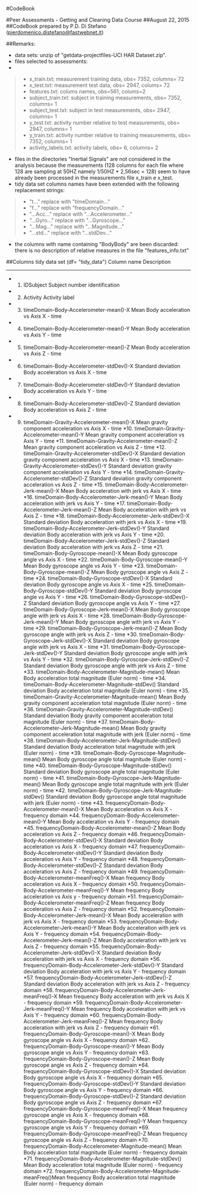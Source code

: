#CodeBook

#Peer Assessments - Getting and Cleaning Data Course
##August 22, 2015
##CodeBook prepared by P.D. Di Stefano (pierdomenico.distefano@fastwebnet.it)

##Remarks:
* data sets: unzip of "getdata-projectfiles-UCI HAR Dataset.zip".
* files selected to assessments:
* 
>* x_train.txt:  measurement training data, obs= 7352, columns= 72            
>* x_test.txt:  measurement test data, obs= 2947, colums= 72             
>* features.txt:  colums names, obs=561, colums=2         
>* subject_train.txt:  subject in training measurements, obs= 7352, columns= 1      
>* subject_test.txt:  subject in test measurements, obs= 2947, columns= 1      
>* y_test.txt:  activity number relative to test measurements, obs= 2947, columns= 1            
>* y_train.txt:  activity number relative to training measurements, obs= 7352, columns= 1          
>* activity_labels.txt: activity labels, obs= 6, columns= 2

* files in the directories "Inertial Signals" are not considered in the analysis because
the measurements (128 columns for each file where 128 are sampling at 50HZ 
 namely 1/50HZ * 2,56sec = 128) seem to have already been processed in the measurements file x_train e x_test.
* tidy data set columns names have been extended with the following replacement strings:

>* "t..."       replace with  "timeDomain..." 
>* "f..."       replace with  "frequencyDomain..."
>* "...Acc..."  replace with  "...Accelerometer..."  
>* "...Gyro..." replace with  "...Gyroscope..."
>* "...Mag..."  replace with  "...Magnitude..."
>* "...std..."  replace with  "...stdDev..."       

* the columns with name containing "BodyBody" are been discarded: there is no description of relative measures in the file "features_info.txt"
 
##Columns tidy data set (df= "tidy_data")
Column name																																																	Description
-----------                                                 -----------
* 1. IDSubject                                              Subject number identification                          
* 2. Activity                                               Activity label
* 3. timeDomain-Body-Accelerometer-mean()-X                 Mean Body acceleration vs Axis X - time
* 4. timeDomain-Body-Accelerometer-mean()-Y                 Mean Body acceleration vs Axis Y - time
* 5. timeDomain-Body-Accelerometer-mean()-Z                 Mean Body acceleration vs Axis Z - time
* 6. timeDomain-Body-Accelerometer-stdDev()-X               Standard deviation Body acceleration vs Axis X - time
* 7. timeDomain-Body-Accelerometer-stdDev()-Y               Standard deviation Body acceleration vs Axis Y - time
* 8. timeDomain-Body-Accelerometer-stdDev()-Z               Standard deviation Body acceleration vs Axis Z - time
* 9. timeDomain-Gravity-Accelerometer-mean()-X              Mean gravity component acceleration vs Axis X - time
*10. timeDomain-Gravity-Accelerometer-mean()-Y              Mean gravity component acceleration vs Axis Y - time
*11. timeDomain-Gravity-Accelerometer-mean()-Z              Mean gravity component acceleration vs Axis Z - time
*12. timeDomain-Gravity-Accelerometer-stdDev()-X            Standard deviation gravity component acceleration vs Axis X - time
*13. timeDomain-Gravity-Accelerometer-stdDev()-Y            Standard deviation gravity component acceleration vs Axis Y - time
*14. timeDomain-Gravity-Accelerometer-stdDev()-Z            Standard deviation gravity component acceleration vs Axis Z - time
*15. timeDomain-Body-Accelerometer-Jerk-mean()-X            Mean Body acceleration with jerk vs Axis X - time
*16. timeDomain-Body-Accelerometer-Jerk-mean()-Y            Mean Body acceleration with jerk vs Axis Y - time
*17. timeDomain-Body-Accelerometer-Jerk-mean()-Z            Mean Body acceleration with jerk vs Axis Z - time
*18. timeDomain-Body-Accelerometer-Jerk-stdDev()-X          Standard deviation Body acceleration with jerk vs Axis X - time
*19. timeDomain-Body-Accelerometer-Jerk-stdDev()-Y          Standard deviation Body acceleration with jerk vs Axis Y - time
*20. timeDomain-Body-Accelerometer-Jerk-stdDev()-Z          Standard deviation Body acceleration with jerk vs Axis Z - time
*21. timeDomain-Body-Gyroscope-mean()-X                     Mean Body gyroscope angle vs Axis X - time
*22. timeDomain-Body-Gyroscope-mean()-Y                     Mean Body gyroscope angle vs Axis Y - time
*23. timeDomain-Body-Gyroscope-mean()-Z                     Mean Body gyroscope angle vs Axis Z - time
*24. timeDomain-Body-Gyroscope-stdDev()-X                   Standard deviation Body gyroscope angle vs Axis X - time
*25. timeDomain-Body-Gyroscope-stdDev()-Y                   Standard deviation Body gyroscope angle vs Axis Y - time
*26. timeDomain-Body-Gyroscope-stdDev()-Z                   Standard deviation Body gyroscope angle vs Axis Y - time
*27. timeDomain-Body-Gyroscope-Jerk-mean()-X                Mean Body gyroscope angle with jerk vs Axis X - time
*28. timeDomain-Body-Gyroscope-Jerk-mean()-Y                Mean Body gyroscope angle with jerk vs Axis Y - time
*29. timeDomain-Body-Gyroscope-Jerk-mean()-Z                Mean Body gyroscope angle with jerk vs Axis Z - time
*30. timeDomain-Body-Gyroscope-Jerk-stdDev()-X              Standard deviation Body gyroscope angle with jerk vs Axis X - time
*31. timeDomain-Body-Gyroscope-Jerk-stdDev()-Y              Standard deviation Body gyroscope angle with jerk vs Axis Y - time
*32. timeDomain-Body-Gyroscope-Jerk-stdDev()-Z              Standard deviation Body gyroscope angle with jerk vs Axis Z - time
*33. timeDomain-Body-Accelerometer-Magnitude-mean()         Mean Body acceleration total magnitude (Euler norm)  - time
*34. timeDomain-Body-Accelerometer-Magnitude-stdDev()       Standard deviation Body acceleration total magnitude (Euler norm)  - time
*35. timeDomain-Gravity-Accelerometer-Magnitude-mean()      Mean Body gravity component acceleration total magnitude (Euler norm)  - time
*36. timeDomain-Gravity-Accelerometer-Magnitude-stdDev()    Standard deviation Body gravity component acceleration total magnitude (Euler norm)  - time
*37. timeDomain-Body-Accelerometer-Jerk-Magnitude-mean()    Mean Body gravity component acceleration total magnitude with jerk (Euler norm)  - time
*38. timeDomain-Body-Accelerometer-Jerk-Magnitude-stdDev()  Standard deviation Body acceleration total magnitude with jerk (Euler norm)  - time 
*39. timeDomain-Body-Gyroscope-Magnitude-mean()             Mean Body gyroscope angle total magnitude (Euler norm)  - time
*40. timeDomain-Body-Gyroscope-Magnitude-stdDev()           Standard deviation Body gyroscope angle total magnitude (Euler norm)  - time
*41. timeDomain-Body-Gyroscope-Jerk-Magnitude-mean()        Mean Body gyroscope angle total magnitude with jerk (Euler norm)  - time
*42. timeDomain-Body-Gyroscope-Jerk-Magnitude-stdDev()      Standard deviation Body gyroscope angle total magnitude with jerk (Euler norm)  - time
*43. frequencyDomain-Body-Accelerometer-mean()-X            Mean Body acceleration vs Axis X - frequency domain
*44. frequencyDomain-Body-Accelerometer-mean()-Y            Mean Body acceleration vs Axis Y - frequency domain
*45. frequencyDomain-Body-Accelerometer-mean()-Z            Mean Body acceleration vs Axis Z - frequency domain
*46. frequencyDomain-Body-Accelerometer-stdDev()-X          Standard deviation Body acceleration vs Axis X - frequency domain
*47. frequencyDomain-Body-Accelerometer-stdDev()-Y          Standard deviation Body acceleration vs Axis Y - frequency domain
*48. frequencyDomain-Body-Accelerometer-stdDev()-Z          Standard deviation Body acceleration vs Axis Z - frequency domain
*49. frequencyDomain-Body-Accelerometer-meanFreq()-X        Mean frequency Body acceleration vs Axis X - frequency domain
*50. frequencyDomain-Body-Accelerometer-meanFreq()-Y        Mean frequency Body acceleration vs Axis y - frequency domain
*51. frequencyDomain-Body-Accelerometer-meanFreq()-Z        Mean frequency Body acceleration vs Axis Z - frequency domain
*52. frequencyDomain-Body-Accelerometer-Jerk-mean()-X       Mean Body acceleration with jerk vs Axis X - frequency domain
*53. frequencyDomain-Body-Accelerometer-Jerk-mean()-Y       Mean Body acceleration with jerk vs Axis Y - frequency domain
*54. frequencyDomain-Body-Accelerometer-Jerk-mean()-Z       Mean Body acceleration with jerk vs Axis Z - frequency domain
*55. frequencyDomain-Body-Accelerometer-Jerk-stdDev()-X     Standard deviation Body acceleration with jerk vs Axis X - frequency domain
*56. frequencyDomain-Body-Accelerometer-Jerk-stdDev()-Y     Standard deviation Body acceleration with jerk vs Axis Y - frequency domain
*57. frequencyDomain-Body-Accelerometer-Jerk-stdDev()-Z     Standard deviation Body acceleration with jerk vs Axis Z - frequency domain
*58. frequencyDomain-Body-Accelerometer-Jerk-meanFreq()-X   Mean frequency Body acceleration with jerk vs Axis X - frequency domain
*59. frequencyDomain-Body-Accelerometer-Jerk-meanFreq()-Y   Mean frequency Body acceleration with jerk vs Axis Y - frequency domain
*60. frequencyDomain-Body-Accelerometer-Jerk-meanFreq()-Z   Mean frequency Body acceleration with jerk vs Axis Z - frequency domain
*61. frequencyDomain-Body-Gyroscope-mean()-X                Mean Body gyroscope angle vs Axis X - frequency domain
*62. frequencyDomain-Body-Gyroscope-mean()-Y                Mean Body gyroscope angle vs Axis Y - frequency domain
*63. frequencyDomain-Body-Gyroscope-mean()-Z                Mean Body gyroscope angle vs Axis Z - frequency domain
*64. frequencyDomain-Body-Gyroscope-stdDev()-X              Standard deviation Body gyroscope angle vs Axis X - frequency domain
*65. frequencyDomain-Body-Gyroscope-stdDev()-Y              Standard deviation Body gyroscope angle vs Axis Y - frequency domain
*66. frequencyDomain-Body-Gyroscope-stdDev()-Z              Standard deviation Body gyroscope angle vs Axis Z - frequency domain
*67. frequencyDomain-Body-Gyroscope-meanFreq()-X            Mean frequency gyroscope angle vs Axis X - frequency domain
*68. frequencyDomain-Body-Gyroscope-meanFreq()-Y            Mean frequency gyroscope angle vs Axis Y - frequency domain
*69. frequencyDomain-Body-Gyroscope-meanFreq()-Z            Mean frequency gyroscope angle vs Axis Z - frequency domain
*70. frequencyDomain-Body-Accelerometer-Magnitude-mean()    Mean Body acceleration total magnitude (Euler norm)  - frequency domain
*71. frequencyDomain-Body-Accelerometer-Magnitude-stdDev()  Mean Body acceleration total magnitude (Euler norm)  - frequency domain
*72. frequencyDomain-Body-Accelerometer-Magnitude-meanFreq()Mean frequency Body acceleration total magnitude (Euler norm)  - frequency domain
